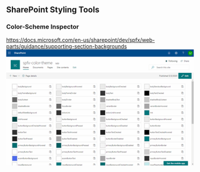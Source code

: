 ## SharePoint Styling Tools

### Color-Scheme Inspector

https://docs.microsoft.com/en-us/sharepoint/dev/spfx/web-parts/guidance/supporting-section-backgrounds
![SP-Colors](screenshot.gif)
